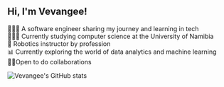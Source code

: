 ## Hi, I'm Vevangee!

 👩🏾‍💻 A software engineer sharing my journey and learning in tech<br>
 👩🏾‍🎓 Currently studying computer science at the University of Namibia<br>
 🤖 Robotics instructor by profession <br>
 📊 Currently exploring the world of data analytics and machine learning <br>
 🤝🏾Open to do collaborations
 
![Vevangee's GitHub stats](https://github-readme-stats.vercel.app/api?username=Ovawa&show_icons=true&theme=radical)


